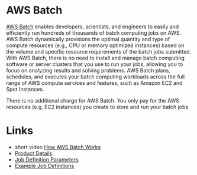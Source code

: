 # AWS Batch

[AWS Batch](https://aws.amazon.com/batch/) enables developers, scientists, and engineers to easily and efficiently run hundreds of thousands of batch computing jobs on AWS. AWS Batch dynamically provisions the optimal quantity and type of compute resources (e.g., CPU or memory optimized instances) based on the volume and specific resource requirements of the batch jobs submitted. With AWS Batch, there is no need to install and manage batch computing software or server clusters that you use to run your jobs, allowing you to focus on analyzing results and solving problems. AWS Batch plans, schedules, and executes your batch computing workloads across the full range of AWS compute services and features, such as Amazon EC2 and Spot Instances.


There is no additional charge for AWS Batch. You only pay for the AWS resources (e.g. EC2 instances) you create to store and run your batch jobs

# Links

- short video [How AWS Batch Works](https://www.youtube.com/watch?v=T4aAWrGHmxQ)
- [Product Details](https://aws.amazon.com/batch/details/)
- [Job Definition Parameters](http://docs.aws.amazon.com/batch/latest/userguide/job_definition_parameters.html)
- [Example Job Definitions](http://docs.aws.amazon.com/batch/latest/userguide/example-job-definitions.html)
